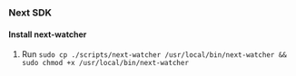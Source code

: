 ### Next SDK

#### Install next-watcher
1. Run `sudo cp ./scripts/next-watcher /usr/local/bin/next-watcher && sudo chmod +x /usr/local/bin/next-watcher`